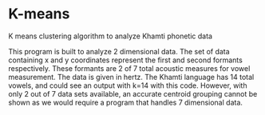 # K-means
K means clustering algorithm to analyze Khamti phonetic data

This program is built to analyze 2 dimensional data. The set of data containing x and y coordinates represent the first and second formants respectively. These formants are 2 of 7 total acoustic measures for vowel measurement. The data is given in hertz. The Khamti language has 14 total vowels, and could see an output with k=14 with this code. However, with only 2 out of 7 data sets available, an accurate centroid grouping cannot be shown as we would require a program that handles 7 dimensional data.
